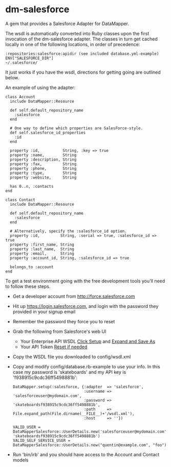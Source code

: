 dm-salesforce
=============

A gem that provides a Salesforce Adapter for DataMapper.

The wsdl is automatically converted into Ruby classes upon the first
invocation of the dm-salesforce adapter.  The classes in turn get
cached locally in one of the following locations, in order of
precedence:

    :repositories:salesforce:apidir (see included database.yml-example)
    ENV["SALESFORCE_DIR"]
    ~/.salesforce/

It just works if you have the wsdl, directions for getting going are
outlined below.

An example of using the adapter:

    class Account
      include DataMapper::Resource

      def self.default_repository_name
        :salesforce
      end

      # One way to define which properties are SalesForce-style.
      def self.salesforce_id_properties
        :id
      end

      property :id,          String, :key => true
      property :name,        String
      property :description, String
      property :fax,         String
      property :phone,       String
      property :type,        String
      property :website,     String

      has 0..n, :contacts
    end

    class Contact
      include DataMapper::Resource

      def self.default_repository_name
        :salesforce
      end

      # Alternatively, specify the :salesforce_id option.
      property :id,         String, :serial => true, :salesforce_id => true
      property :first_name, String
      property :last_name,  String
      property :email,      String
      property :account_id, String, :salesforce_id => true

      belongs_to :account
    end


To get a test environment going with the free development tools you'll need to follow these steps.

* Get a developer account from http://force.salesforce.com
* Hit up https://login.salesforce.com, and login with the password they provided in your signup email
* Remember the password they force you to reset
* Grab the following from Salesforce's web UI
    *  Your Enterprise API WSDL [Click Setup][setup] and [Expand and Save As][getwsdl]
    *  Your API Token [Reset if needed][gettoken]
* Copy the WSDL file you downloaded to config/wsdl.xml
*   Copy and modify config/database.rb-example to use your info.  In this case my password is 'skateboards' and my API key is 'f938915c9cdc36ff5498881b':

        DataMapper.setup(:salesforce, {:adapter  => 'salesforce',
                                       :username => 'salesforceuser@mydomain.com',
                                       :password => 'skateboardsf938915c9cdc36ff5498881b',
                                       :path     => File.expand_path(File.dirname(__FILE__)+'/wsdl.xml'),
                                       :host     => ''})

        VALID_USER = DataMapperSalesforce::UserDetails.new('salesforceuser@mydomain.com', 'skateboardsf938915c9cdc36ff5498881b')
        VALID_SELF_SERVICE_USER = DataMapperSalesforce::UserDetails.new("quentin@example.com", "foo")
* Run 'bin/irb' and you should have access to the Account and Contact models

[setup]: http://img.skitch.com/20090204-gaxdfxbi1emfita5dax48ids4m.jpg "Click on Setup"
[getwsdl]: http://img.skitch.com/20090204-nhurnuxwf5g3ufnjk2xkfjc5n4.jpg "Expand and Save"
[gettoken]: http://img.skitch.com/20090204-mnt182ce7bc4seecqbrjjxjbef.jpg "You can reset your token here"

